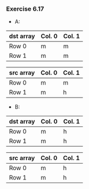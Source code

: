 ### Exercise 6.17
- A:

| dst array | Col. 0   | Col. 1     |
| --------- | -------- | ---------- |
| Row 0     | m        | m          |
| Row 1     | m        | m          |

| src array | Col. 0   | Col. 1     |
| --------- | -------- | ---------- |
| Row 0     | m        | m          |
| Row 1     | m        | h          |

- B:

| dst array | Col. 0   | Col. 1     |
| --------- | -------- | ---------- |
| Row 0     | m        | h          |
| Row 1     | m        | h          |

| src array | Col. 0   | Col. 1     |
| --------- | -------- | ---------- |
| Row 0     | m        | h          |
| Row 1     | m        | h          |

